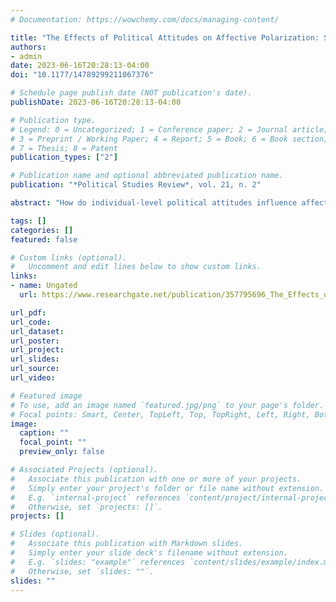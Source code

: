 ```yaml
---
# Documentation: https://wowchemy.com/docs/managing-content/

title: "The Effects of Political Attitudes on Affective Polarization: Survey Evidence from 165 Elections"
authors:
- admin
date: 2023-06-16T20:28:13-04:00
doi: "10.1177/14789299211067376"

# Schedule page publish date (NOT publication's date).
publishDate: 2023-06-16T20:28:13-04:00

# Publication type.
# Legend: 0 = Uncategorized; 1 = Conference paper; 2 = Journal article;
# 3 = Preprint / Working Paper; 4 = Report; 5 = Book; 6 = Book section;
# 7 = Thesis; 8 = Patent
publication_types: ["2"]

# Publication name and optional abbreviated publication name.
publication: "*Political Studies Review*, vol. 21, n. 2"

abstract: "How do individual-level political attitudes influence affective polarization on a global scale? This article contributes to the debate on the social distance of party affect by testing a set of hypotheses in 165 elections across the world. With a sample of over 170,000 voters, the results of multilevel mixed-effects regressions demonstrate that ideological radicalism, political knowledge, and external efficacy substantively affect how voters see the main political parties in electoral disputes taking place in 52 countries from 1996 to 2019. Satisfaction with democracy, however, is context-dependent; it positively influences affective polarization only when generalized democratic satisfaction is low. Furthermore, I show that these correlations remain stable regardless of the operationalization of affective polarization—that is, based on two dominant parties and weighted for multiparty competition. These findings provide robust inputs to the study of party preferences and social distance in a cross-national longitudinal perspective."

tags: []
categories: []
featured: false

# Custom links (optional).
#   Uncomment and edit lines below to show custom links.
links:
- name: Ungated
  url: https://www.researchgate.net/publication/357795696_The_Effects_of_Political_Attitudes_on_Affective_Polarization_Survey_Evidence_from_165_Elections

url_pdf:
url_code:
url_dataset:
url_poster:
url_project:
url_slides:
url_source:
url_video:

# Featured image
# To use, add an image named `featured.jpg/png` to your page's folder. 
# Focal points: Smart, Center, TopLeft, Top, TopRight, Left, Right, BottomLeft, Bottom, BottomRight.
image:
  caption: ""
  focal_point: ""
  preview_only: false

# Associated Projects (optional).
#   Associate this publication with one or more of your projects.
#   Simply enter your project's folder or file name without extension.
#   E.g. `internal-project` references `content/project/internal-project/index.md`.
#   Otherwise, set `projects: []`.
projects: []

# Slides (optional).
#   Associate this publication with Markdown slides.
#   Simply enter your slide deck's filename without extension.
#   E.g. `slides: "example"` references `content/slides/example/index.md`.
#   Otherwise, set `slides: ""`.
slides: ""
---
```

